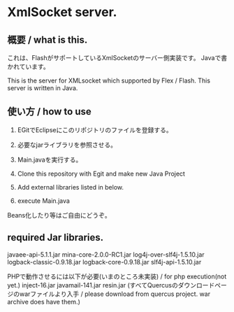 # XmlSocket server.

## 概要 / what is this.
これは、FlashがサポートしているXmlSocketのサーバー側実装です。
Javaで書かれています。

This is the server for XMLsocket which supported by Flex / Flash.
This server is written in Java.

## 使い方 / how to use
1. EGitでEclipseにこのリポジトリのファイルを登録する。
2. 必要なjarライブラリを参照させる。
3. Main.javaを実行する。

1. Clone this repository with Egit and make new Java Project
2. Add external libraries listed in below.
3. execute Main.java

Beans化したり等はご自由にどうぞ。

## required Jar libraries.
javaee-api-5.1.1.jar
mina-core-2.0.0-RC1.jar
log4j-over-slf4j-1.5.10.jar
logback-classic-0.9.18.jar
logback-core-0.9.18.jar
slf4j-api-1.5.10.jar

PHPで動作させるには以下が必要(いまのところ未実装) / for php execution(not yet.)
inject-16.jar
javamail-141.jar
resin.jar
(すべてQuercusのダウンロードページのwarファイルより入手 / please download from quercus project. war archive does have them.)


